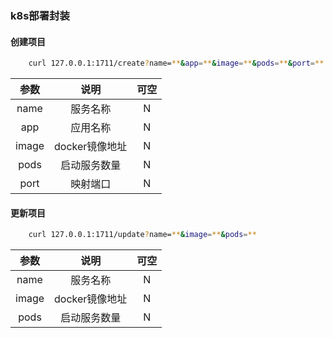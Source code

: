 ### k8s部署封装

#### 创建项目
```bash
    curl 127.0.0.1:1711/create?name=**&app=**&image=**&pods=**&port=**
```

| 参数 | 说明 | 可空 |
|:--:|:--:|:--:|
|name|服务名称|N|
|app|应用名称|N|
|image|docker镜像地址|N|
|pods|启动服务数量|N|
|port|映射端口|N|

#### 更新项目
```bash
    curl 127.0.0.1:1711/update?name=**&image=**&pods=**
```
| 参数 | 说明 | 可空 |
|:--:|:--:|:--:|
|name|服务名称|N|
|image|docker镜像地址|N|
|pods|启动服务数量|N|
